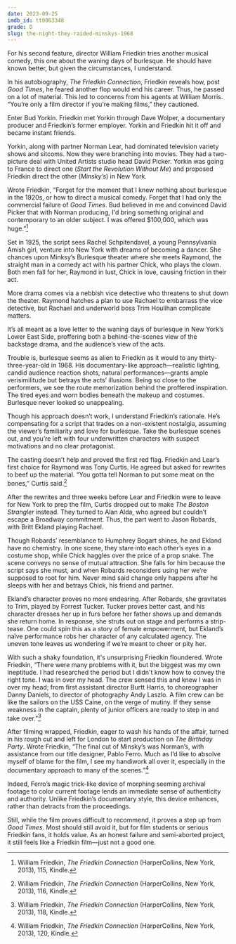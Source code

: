 ```yaml
---
date: 2023-09-25
imdb_id: tt0063348
grade: D
slug: the-night-they-raided-minskys-1968
---
```


For his second feature, director William Friedkin tries another musical comedy, this one about the waning days of burlesque. He should have known better, but given the circumstances, I understand.

In his autobiography, _The Friedkin Connection_, Friedkin reveals how, post <span data-imdb-id="tt0061720">_Good Times_</span>, he feared another flop would end his career. Thus, he passed on a lot of material. This led to concerns from his agents at William Morris. “You’re only a film director if you’re making films,” they cautioned.

Enter Bud Yorkin. Friedkin met Yorkin through Dave Wolper, a documentary producer and Friedkin’s former employer. Yorkin and Friedkin hit it off and became instant friends.

Yorkin, along with partner Norman Lear, had dominated television variety shows and sitcoms. Now they were branching into movies. They had a two-picture deal with United Artists studio head David Picker. Yorkin was going to France to direct one (<span data-imdb-id="tt0066402">_Start the Revolution Without Me_</span>) and proposed Friedkin direct the other (_Minsky’s_) in New York.

Wrote Friedkin, “Forget for the moment that I knew nothing about burlesque in the 1920s, or how to direct a musical comedy. Forget that I had only the commercial failure of _Good Times_. Bud believed in me and convinced David Picker that with Norman producing, I'd bring something original and contemporary to an older subject. I was offered $100,000, which was huge.”[^1]

Set in 1925, the script sees Rachel Schpitendavel, a young Pennsylvania Amish girl, venture into New York with dreams of becoming a dancer. She chances upon Minksy’s Burlesque theater where she meets Raymond, the straight man in a comedy act with his partner Chick, who plays the clown. Both men fall for her, Raymond in lust, Chick in love, causing friction in their act.

More drama comes via a nebbish vice detective who threatens to shut down the theater. Raymond hatches a plan to use Rachael to embarrass the vice detective, but Rachael and underworld boss Trim Houlihan complicate matters.

It’s all meant as a love letter to the waning days of burlesque in New York’s Lower East Side, proffering both a behind-the-scenes view of the backstage drama, and the audience’s view of the acts.

Trouble is, burlesque seems as alien to Friedkin as it would to any thirty-three-year-old in 1968. His documentary-like approach—realistic lighting, candid audience reaction shots, natural performances—grants ample verisimilitude but betrays the acts’ illusions. Being so close to the performers, we see the route memorization behind the proffered inspiration. The tired eyes and worn bodies beneath the makeup and costumes. Burlesque never looked so unappealing.

Though his approach doesn’t work, I understand Friedkin’s rationale. He’s compensating for a script that trades on a non-existent nostalgia, assuming the viewer’s familiarity and love for burlesque. Take the burlesque scenes out, and you’re left with four underwritten characters with suspect motivations and no clear protagonist.

The casting doesn’t help and proved the first red flag. Friedkin and Lear’s first choice for Raymond was Tony Curtis. He agreed but asked for rewrites to beef up the material. “You gotta tell Norman to put some meat on the bones,” Curtis said.[^2]

After the rewrites and three weeks before Lear and Friedkin were to leave for New York to prep the film, Curtis dropped out to make <span data-imdb-id="tt0062755">_The Boston Strangler_</span> instead. They turned to Alan Alda, who agreed but couldn’t escape a Broadway commitment. Thus, the part went to Jason Robards, with Britt Ekland playing Rachael.

Though Robards’ resemblance to Humphrey Bogart shines, he and Ekland have no chemistry. In one scene, they stare into each other’s eyes in a costume shop, while Chick haggles over the price of a prop snake. The scene conveys no sense of mutual attraction. She falls for him because the script says she must, and when Robards reconsiders using her we’re supposed to root for him. Never mind said change only happens after he sleeps with her and betrays Chick, his friend and partner.

Ekland’s character proves no more endearing. After Robards, she gravitates to Trim, played by Forrest Tucker. Tucker proves better cast, and his character dresses her up in furs before her father shows up and demands she return home. In response, she struts out on stage and performs a strip-tease. One could spin this as a story of female empowerment, but Ekland’s naïve performance robs her character of any calculated agency. The uneven tone leaves us wondering if we’re meant to cheer or pity her.

With such a shaky foundation, it's unsurprising Friedkin floundered. Wrote Friedkin, “There were many problems with it, but the biggest was my own ineptitude. I had researched the period but I didn't know how to convey the right tone. I was in over my head. The crew sensed this and knew I was in over my head; from first assistant director Burtt Harris, to choreographer Danny Daniels, to director of photography Andy Laszlo. A film crew can be like the sailors on the USS Caine, on the verge of mutiny. If they sense weakness in the captain, plenty of junior officers are ready to step in and take over.”[^3]

After filming wrapped, Friedkin, eager to wash his hands of the affair, turned in his rough cut and left for London to start production on <psan data-imdb-id="tt0062732">_The Birthday Party_</span>. Wrote Friedkin, “The final cut of Minsky’s was Norman’s, with assistance from our title designer, Pablo Ferro. Much as I’d like to absolve myself of blame for the film, I see my handiwork all over it, especially in the documentary approach to many of the scenes.”[^4]

Indeed, Ferro’s magic trick-like device of morphing seeming archival footage to color current footage lends an immediate sense of authenticity and authority. Unlike Friedkin’s documentary style, this device enhances, rather than detracts from the proceedings.

Still, while the film proves difficult to recommend, it proves a step up from _Good Times_. Most should still avoid it, but for film students or serious Friedkin fans, it holds value. As an honest failure and semi-aborted project, it still feels like a Friedkin film—just not a good one.

[^1]: William Friedkin, _The Friedkin Connection_ (HarperCollins, New York, 2013), 115, Kindle.
[^2]: William Friedkin, _The Friedkin Connection_ (HarperCollins, New York, 2013), 116, Kindle.
[^3]: William Friedkin, _The Friedkin Connection_ (HarperCollins, New York, 2013), 118, Kindle.
[^4]: William Friedkin, _The Friedkin Connection_ (HarperCollins, New York, 2013), 120, Kindle.
